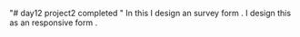 "# day12 project2 completed "
  In this I design an survey form .
  I design this as an responsive form .
